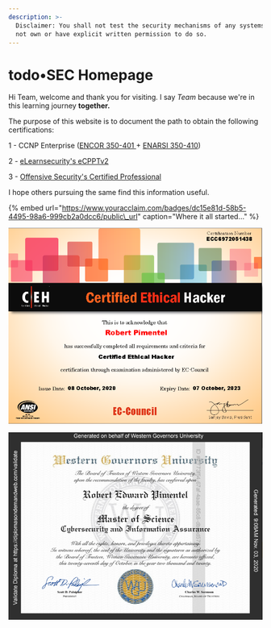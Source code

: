 ```yaml
---
description: >-
  Disclaimer: You shall not test the security mechanisms of any systems you do
  not own or have explicit written permission to do so.
---
```


# todo•SEC Homepage

Hi Team, welcome and thank you for visiting. I say _Team_ because we're in this learning journey **together.**

The purpose of this website is to document the path to obtain the following certifications:

1 - CCNP Enterprise \([ENCOR 350-401 ](https://www.cisco.com/c/en/us/training-events/training-certifications/exams/current-list/encor-350-401.html)+ [ENARSI 350-410](https://www.cisco.com/c/en/us/training-events/training-certifications/exams/current-list/enarsi-300-410.html#~exam-overview)\) 

2 - [eLearnsecurity's ](https://elearnsecurity.com/product/ecpptv2-certification/)[eCPPTv2](https://elearnsecurity.com/product/ecpptv2-certification/)

3 - [Offensive Security's Certified Professional ](https://www.offensive-security.com/pwk-oscp/)

I hope others pursuing the same find this information useful. 

{% embed url="https://www.youracclaim.com/badges/dc15e81d-58b5-4495-98a6-999cb2a0dcc6/public\_url" caption="Where it all started..." %}

![CEH complete, requirement for WGU&apos;s Msc...](.gitbook/assets/image%20%2872%29.png)

![Msc Cybersecurity and Information Assurance](.gitbook/assets/image%20%2875%29.png)

